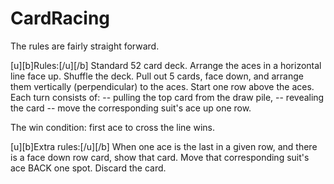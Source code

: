# CardRacing

The rules are fairly straight forward.

 [u][b]Rules:[/u][/b]
 Standard 52 card deck.
 Arrange the aces in a horizontal line face up.
 Shuffle the deck.
 Pull out 5 cards, face down, and arrange them vertically (perpendicular) to the aces.  Start one row above the aces.
 Each turn consists of: 
 -- pulling the top card from the draw pile, 
 -- revealing the card
 -- move the corresponding suit's ace up one row.
 
 The win condition: first ace to cross the line wins.
 
 [u][b]Extra rules:[/u][/b]
 When one ace is the last in a given row, and there is a face down row card, show that card.
 Move that corresponding suit's ace BACK one spot.
 Discard the card.

